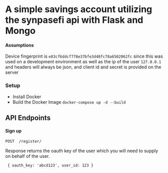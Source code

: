 # A simple savings account utilizing the synpasefi api with Flask and Mongo

#### Assumptions

Device fingerprint is `e83cf6ddcf778e37bfe3d48fc78a6502062fc` since this was used on a development environment as well as the ip of the user `127.0.0.1` and headers will always be json, and client id and secret is provided on the server


### Setup 

* Install Docker
* Build the Docker Image `docker-compose up -d --build`


## API Endpoints

#### Sign up
`POST  /register/`

Response 
returns the oauth key of the user which you will need to supply on behalf of the user.

` { oauth_key: 'abcd123', user_id: 123 }`


